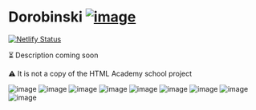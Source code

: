 # Dorobinski [![image](https://img.shields.io/badge/click_to_demo-blue)](https://dorobinski.netlify.app/)
[![Netlify Status](https://api.netlify.com/api/v1/badges/1c2bfc8f-b78b-4b37-8cfd-5807c1eaeadc/deploy-status)](https://app.netlify.com/sites/dorobinski/deploys)

⏳ Description coming soon

⚠️ It is not a copy of the HTML Academy school project

![image](https://img.shields.io/badge/TypeScript-007ACC?style=for-the-badge&logo=typescript&logoColor=white&style=flat)
![image](https://img.shields.io/badge/Sass-CC6699?style=for-the-badge&logo=sass&logoColor=white&style=flat)
![image](https://img.shields.io/badge/HTML5-E34F26?style=for-the-badge&logo=html5&logoColor=white&style=flat)
![image](https://img.shields.io/badge/CSS3-1572B6?style=for-the-badge&logo=css3&logoColor=white&style=flat)
![image](https://img.shields.io/badge/Handlebars.js-f0772b?style=for-the-badge&logo=handlebarsdotjs&logoColor=black&style=flat)
![image](https://img.shields.io/badge/stylelint-000?style=for-the-badge&logo=stylelint&logoColor=white&style=flat)
![image](https://img.shields.io/badge/prettier-1A2C34?style=for-the-badge&logo=prettier&logoColor=F7BA3E&style=flat)
![image](https://img.shields.io/badge/eslint-3A33D1?style=for-the-badge&logo=eslint&logoColor=white&style=flat)
![image](https://img.shields.io/badge/Editor%20Config-E0EFEF?style=for-the-badge&logo=editorconfig&logoColor=000&style=flat)
